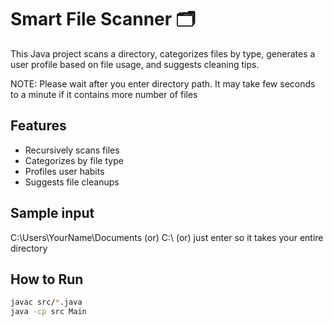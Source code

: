 # Smart File Scanner 🗂️

This Java project scans a directory, categorizes files by type, generates a user profile based on file usage, and suggests cleaning tips.

NOTE:
Please wait after you enter directory path.
It may take few seconds to a minute if it contains more number of files

## Features
- Recursively scans files
- Categorizes by file type
- Profiles user habits
- Suggests file cleanups

## Sample input
C:\Users\YourName\Documents (or) C:\ (or) just enter so it takes your entire directory

## How to Run
```bash
javac src/*.java
java -cp src Main

